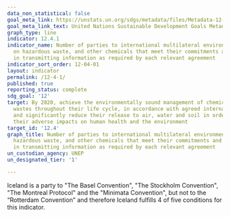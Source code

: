 ```yaml
---
data_non_statistical: false
goal_meta_link: https://unstats.un.org/sdgs/metadata/files/Metadata-12-04-01.pdf
goal_meta_link_text: United Nations Sustainable Development Goals Metadata (pdf 782kB)
graph_type: line
indicator: 12.4.1
indicator_name: Number of parties to international multilateral environmental agreements
  on hazardous waste, and other chemicals that meet their commitments and obligations
  in transmitting information as required by each relevant agreement
indicator_sort_order: 12-04-01
layout: indicator
permalink: /12-4-1/
published: true
reporting_status: complete
sdg_goal: '12'
target: By 2020, achieve the environmentally sound management of chemicals and all
  wastes throughout their life cycle, in accordance with agreed international frameworks,
  and significantly reduce their release to air, water and soil in order to minimize
  their adverse impacts on human health and the environment
target_id: '12.4'
graph_title: Number of parties to international multilateral environmental agreements on
  hazardous waste, and other chemicals that meet their commitments and obligations
  in transmitting information as required by each relevant agreement
un_custodian_agency: UNEP
un_designated_tier: '1'

---
```


Iceland is a party to "The Basel Convention", "The Stockholm Convention", "The Montreal Protocol" and the "Minimata Convention", but not to the “Rotterdam Convention” and therefore Iceland fulfills 4 of five conditions for this indicator.

